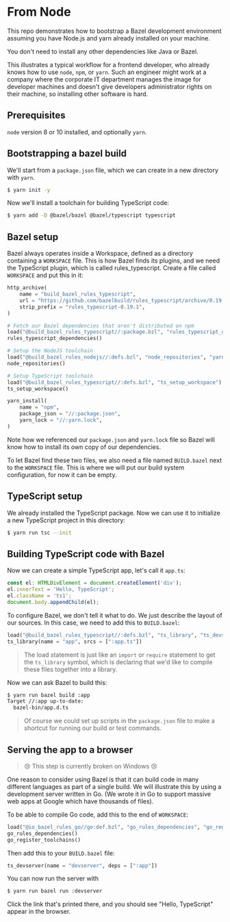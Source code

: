 # From Node

This repo demonstrates how to bootstrap a Bazel development environment assuming
you have Node.js and yarn already installed on your machine.

You don't need to install any other dependencies like Java or Bazel.

This illustrates a typical workflow for a frontend developer, who already knows
how to use `node`, `npm`, or `yarn`.
Such an engineer might work at a company where the corporate IT department
manages the image for developer machines and doesn't give developers
administrator rights on their machine, so installing other software is hard.

## Prerequisites

`node` version 8 or 10 installed, and optionally `yarn`.

## Bootstrapping a bazel build

We'll start from a `package.json` file, which we can create in a new directory
with `yarn`.

```sh
$ yarn init -y
```

Now we'll install a toolchain for building TypeScript code:

```sh
$ yarn add -D @bazel/bazel @bazel/typescript typescript
```

## Bazel setup

Bazel always operates inside a Workspace, defined as a directory containing a
`WORKSPACE` file.
This is how Bazel finds its plugins, and we need the TypeScript plugin,
which is called rules_typescript. Create a file called
`WORKSPACE` and put this in it:

```python
http_archive(
    name = "build_bazel_rules_typescript",
    url = "https://github.com/bazelbuild/rules_typescript/archive/0.19.1.zip",
    strip_prefix = "rules_typescript-0.19.1",
)

# Fetch our Bazel dependencies that aren't distributed on npm
load("@build_bazel_rules_typescript//:package.bzl", "rules_typescript_dependencies")
rules_typescript_dependencies()

# Setup the NodeJS toolchain
load("@build_bazel_rules_nodejs//:defs.bzl", "node_repositories", "yarn_install")
node_repositories()

# Setup TypeScript toolchain
load("@build_bazel_rules_typescript//:defs.bzl", "ts_setup_workspace")
ts_setup_workspace()

yarn_install(
    name = "npm",
    package_json = "//:package.json",
    yarn_lock = "//:yarn.lock",
)
```

Note how we referenced our `package.json` and `yarn.lock` file so Bazel will
know how to install its own copy of our dependencies.

To let Bazel find these two files, we also need a file named `BUILD.bazel` next
to the `WORKSPACE` file. This is where we will put our build system
configuration, for now it can be empty.

## TypeScript setup

We already installed the TypeScript package. Now we can use it to initialize a
new TypeScript project in this directory:

```sh
$ yarn run tsc --init
```

## Building TypeScript code with Bazel

Now we can create a simple TypeScript app, let's call it `app.ts`:

```typescript
const el: HTMLDivElement = document.createElement('div');
el.innerText = 'Hello, TypeScript';
el.className = 'ts1';
document.body.appendChild(el);
```

To configure Bazel, we don't tell it what to do. We just describe the layout of
our sources. In this case, we need to add this to `BUILD.bazel`:

```python
load("@build_bazel_rules_typescript//:defs.bzl", "ts_library", "ts_devserver")
ts_library(name = "app", srcs = [":app.ts"])
```

> The load statement is just like an `import` or `require` statement to get the
> `ts_library` symbol, which is declaring that we'd like to compile these files
> together into a library.

Now we can ask Bazel to build this:

```sh
$ yarn run bazel build :app
Target //:app up-to-date:
  bazel-bin/app.d.ts
```

> Of course we could set up scripts in the `package.json` file to make a
> shortcut for running our build or test commands.

## Serving the app to a browser

> 😢 This step is currently broken on Windows 😢

One reason to consider using Bazel is that it can build code in many different
languages as part of a single build. We will illustrate this by using a
development server written in Go. (We wrote it in Go to support massive web
apps at Google which have thousands of files).

To be able to compile Go code, add this to the end of `WORKSPACE`:

```python
load("@io_bazel_rules_go//go:def.bzl", "go_rules_dependencies", "go_register_toolchains")
go_rules_dependencies()
go_register_toolchains()
```

Then add this to your `BUILD.bazel` file:

```python
ts_devserver(name = "devserver", deps = [":app"])
```

You can now run the server with

```sh
$ yarn run bazel run :devserver
```

Click the link that's printed there, and you should see "Hello, TypeScript"
appear in the browser.
